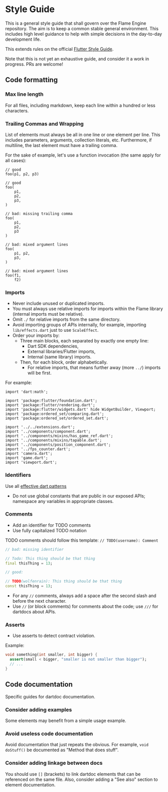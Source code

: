# Style Guide

This is a general style guide that shall govern over the Flame Engine repository. The aim is to keep
a common stable general environment. This includes high level guidance to help with simple decisions
in the day-to-day development life.

This extends rules on the official [Flutter Style
Guide](https://github.com/flutter/flutter/wiki/Style-guide-for-Flutter-repo).

Note that this is not yet an exhaustive guide, and consider it a work in progress. PRs are welcome!

## Code formatting

### Max line length

For all files, including markdown, keep each line within a hundred or less characters.

### Trailing Commas and Wrapping

List of elements must always be all in one line or one element per line. This includes parameters,
arguments, collection literals, etc. Furthermore, if multiline, the last element must have a
trailing comma.

For the sake of example, let's use a function invocation (the same apply for all cases):

```
// good
foo(p1, p2, p3)

// good
foo(
    p1,
    p2,
    p3,
)

// bad: missing trailing comma
foo(
    p1,
    p2,
    p3
)

// bad: mixed argument lines
foo(
    p1, p2,
    p3,
)

// bad: mixed argument lines
foo(f1,
    f2)
```

### Imports

* Never include unused or duplicated imports.
* You must always use relative imports for imports within the Flame library (internal imports must
  be relative).
* Omit `./` for relative imports from the same directory.
* Avoid importing groups of APIs internally, for example, importing `lib/effects.dart` just to use
  `ScaleEffect`.
* Order your imports by:
  * Three main blocks, each separated by exactly one empty line:
    * Dart SDK dependencies,
    * External libraries/Flutter imports,
    * Internal (same library) imports.
  * Then, for each block, order alphabetically.
    * For relative imports, that means further away (more `../`) imports will be first.

For example:

```
import 'dart:math';

import 'package:flutter/foundation.dart';
import 'package:flutter/rendering.dart';
import 'package:flutter/widgets.dart' hide WidgetBuilder, Viewport;
import 'package:ordered_set/comparing.dart';
import 'package:ordered_set/ordered_set.dart';

import '../../extensions.dart';
import '../components/component.dart';
import '../components/mixins/has_game_ref.dart';
import '../components/mixins/tapable.dart';
import '../components/position_component.dart';
import '../fps_counter.dart';
import 'camera.dart';
import 'game.dart';
import 'viewport.dart';
```

### Identifiers

Use all [effective dart patterns](https://dart.dev/guides/language/effective-dart)

* Do not use global constants that are public in our exposed APIs; namespace any variables in
  appropriate classes.

### Comments

* Add an identifier for TODO comments
* Use fully capitalized TODO notation

TODO comments should follow this template: `// TODO(username): Comment`

```dart
// bad: missing identifier

// Todo: This thing should be that thing
final thisThing = 13;

// good:

// TODO(wolfenrain): This thing should be that thing
const thisThing = 13;
```

* For any `//` comments, always add a space after the second slash and before the next character.
* Use `//` (or block comments) for comments about the code; use `///` for dartdocs about APIs.

### Asserts

* Use asserts to detect contract violation.

Example:

````dart
void something(int smaller, int bigger) {
  assert(small < bigger, "smaller is not smaller than bigger");
  // ...
}
````

## Code documentation 

Specific guides for dartdoc documentation.

### Consider adding examples

Some elements may benefit from a simple usage example.

### Avoid useless code documentation

Avoid documentation that just repeats the obvious. For example, `void doStuff()` be documented as
"Method that does stuff".

### Consider adding linkage between docs

You should use `[]` (brackets) to link dartdoc elements that can be referenced on the same file.
Also, consider adding a "See also" section to element documentation.
